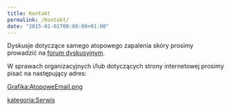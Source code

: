 ```yaml
---
title: Kontakt
permalink: /Kontakt/
date: "2015-01-01T00:00:00+01:00"
---
```


Dyskusje dotyczące samego atopowego zapalenia skóry prosimy prowadzić na [forum dyskusyjnym](/atopedia/forum_dyskusyjne "wikilink").

W sprawach organizacyjnych i/lub dotyczących strony internetowej prosimy pisać na następujący adres:

[Grafika:AtopoweEmail.png](/Grafika:AtopoweEmail.png "wikilink")

[kategoria:Serwis](/atopedia/kategoria:Serwis "wikilink")